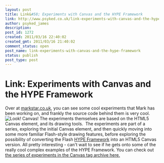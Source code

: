 ```yaml
---
layout: post
title: Link&#58; Experiments with Canvas and the HYPE Framework
link: http://www.psyked.co.uk/link-experiments-with-canvas-and-the-hype-framework/
author: psyked_james
description: 
post_id: 1272
created: 2011/03/16 22:40:02
created_gmt: 2011/03/16 21:40:02
comment_status: open
post_name: link-experiments-with-canvas-and-the-hype-framework
status: publish
post_type: post
---
```


# Link: Experiments with Canvas and the HYPE Framework

Over at [markstar.co.uk](http://markstar.co.uk), you can see some cool experiments that Mark has been working on, and frankly the source code behind them is very cool. ![Look! Canvas!](http://uploads.psyked.co.uk/2011/03/canvas.png) The experiments themselves are based on the HTML5 Canvas element, and its drawing tools.  The experiments are part of a series, exploring the initial Canvas element, and then quickly moving into some more familiar Flash-style drawing features, before exploring the possibility of converting the Flash [HYPE Framework](http://www.hypeframework.org/) into an HTML5 Canvas version. All pretty interesting - can't wait to see if he gets onto some of the really cool complex examples of the HYPE Framework. You can check out [the series of experiments in the Canvas tag archive here.](http://markstar.co.uk/blog/category/html5/canvas/)
